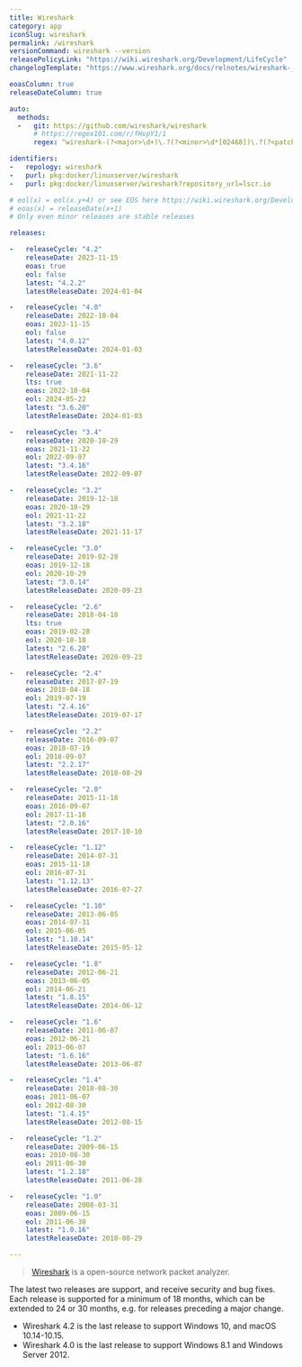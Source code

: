 ```yaml
---
title: Wireshark
category: app
iconSlug: wireshark
permalink: /wireshark
versionCommand: wireshark --version
releasePolicyLink: "https://wiki.wireshark.org/Development/LifeCycle"
changelogTemplate: "https://www.wireshark.org/docs/relnotes/wireshark-__LATEST__.html"

eoasColumn: true
releaseDateColumn: true

auto:
  methods:
  -   git: https://github.com/wireshark/wireshark
      # https://regex101.com/r/fHvpY1/1
      regex: ^wireshark-(?<major>\d+)\.?(?<minor>\d*[02468])\.?(?<patch>\d+)?\.?(?<tiny>\d+)?$

identifiers:
-   repology: wireshark
-   purl: pkg:docker/linuxserver/wireshark
-   purl: pkg:docker/linuxserver/wireshark?repository_url=lscr.io

# eol(x) = eol(x.y+4) or see EOS here https://wiki.wireshark.org/Development/LifeCycle
# eoas(x) = releaseDate(x+1)
# Only even minor releases are stable releases

releases:

-   releaseCycle: "4.2"
    releaseDate: 2023-11-15
    eoas: true
    eol: false
    latest: "4.2.2"
    latestReleaseDate: 2024-01-04

-   releaseCycle: "4.0"
    releaseDate: 2022-10-04
    eoas: 2023-11-15
    eol: false
    latest: "4.0.12"
    latestReleaseDate: 2024-01-03

-   releaseCycle: "3.6"
    releaseDate: 2021-11-22
    lts: true
    eoas: 2022-10-04
    eol: 2024-05-22
    latest: "3.6.20"
    latestReleaseDate: 2024-01-03

-   releaseCycle: "3.4"
    releaseDate: 2020-10-29
    eoas: 2021-11-22
    eol: 2022-09-07
    latest: "3.4.16"
    latestReleaseDate: 2022-09-07

-   releaseCycle: "3.2"
    releaseDate: 2019-12-18
    eoas: 2020-10-29
    eol: 2021-11-22
    latest: "3.2.18"
    latestReleaseDate: 2021-11-17

-   releaseCycle: "3.0"
    releaseDate: 2019-02-28
    eoas: 2019-12-18
    eol: 2020-10-29
    latest: "3.0.14"
    latestReleaseDate: 2020-09-23

-   releaseCycle: "2.6"
    releaseDate: 2018-04-18
    lts: true
    eoas: 2019-02-28
    eol: 2020-10-18
    latest: "2.6.20"
    latestReleaseDate: 2020-09-23

-   releaseCycle: "2.4"
    releaseDate: 2017-07-19
    eoas: 2018-04-18
    eol: 2019-07-19
    latest: "2.4.16"
    latestReleaseDate: 2019-07-17

-   releaseCycle: "2.2"
    releaseDate: 2016-09-07
    eoas: 2018-07-19
    eol: 2018-09-07
    latest: "2.2.17"
    latestReleaseDate: 2018-08-29

-   releaseCycle: "2.0"
    releaseDate: 2015-11-18
    eoas: 2016-09-07
    eol: 2017-11-18
    latest: "2.0.16"
    latestReleaseDate: 2017-10-10

-   releaseCycle: "1.12"
    releaseDate: 2014-07-31
    eoas: 2015-11-18
    eol: 2016-07-31
    latest: "1.12.13"
    latestReleaseDate: 2016-07-27

-   releaseCycle: "1.10"
    releaseDate: 2013-06-05
    eoas: 2014-07-31
    eol: 2015-06-05
    latest: "1.10.14"
    latestReleaseDate: 2015-05-12

-   releaseCycle: "1.8"
    releaseDate: 2012-06-21
    eoas: 2013-06-05
    eol: 2014-06-21
    latest: "1.8.15"
    latestReleaseDate: 2014-06-12

-   releaseCycle: "1.6"
    releaseDate: 2011-06-07
    eoas: 2012-06-21
    eol: 2013-06-07
    latest: "1.6.16"
    latestReleaseDate: 2013-06-07

-   releaseCycle: "1.4"
    releaseDate: 2010-08-30
    eoas: 2011-06-07
    eol: 2012-08-30
    latest: "1.4.15"
    latestReleaseDate: 2012-08-15

-   releaseCycle: "1.2"
    releaseDate: 2009-06-15
    eoas: 2010-08-30
    eol: 2011-06-30
    latest: "1.2.18"
    latestReleaseDate: 2011-06-28

-   releaseCycle: "1.0"
    releaseDate: 2008-03-31
    eoas: 2009-06-15
    eol: 2011-06-30
    latest: "1.0.16"
    latestReleaseDate: 2010-08-29

---
```


> [Wireshark](https://www.wireshark.org/docs/wsug_html/#ChIntroWhatIs) is a open-source network packet analyzer. 

The latest two releases are support, and receive security and bug fixes. Each release is
supported for a minimum of 18 months, which can be extended to 24 or 30 months,
e.g. for releases preceding a major change.

- Wireshark 4.2 is the last release to support Windows 10, and macOS 10.14-10.15.
- Wireshark 4.0 is the last release to support Windows 8.1 and Windows Server 2012.

